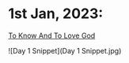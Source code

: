 # 1st Jan, 2023:

[To Know And To Love God](https://www.youtube.com/watch?v=tI-pOSv7tvg)

![Day 1 Snippet](Day 1 Snippet.jpg)
